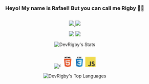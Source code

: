 <div align="center">

### Heyo! My name is Rafael! But you can call me Rigby 💪🏽
>
<p align="center">

## 

<a href="https://github.com/DevRigby">
    <img src="https://img.shields.io/static/v1?label=Overview&message=DEVRIGBY&color=000000&style=for-the-badge&logo=GitHub">
</a>  
<a href="https://www.instagram.com/rm_porto?igsh=MWY2eWE0MmMxdHAyaw%3D%3D&utm_source=qr">
    <img src="https://img.shields.io/badge/Instagram-000000?style=for-the-badge&logo=instagram&logoColor=white">
</a>

</p>

<p align="center">
  <img src="https://private-user-images.githubusercontent.com/135336816/415634219-e44c786f-b4a7-4404-980e-257d310c87e8.gif?jwt=eyJhbGciOiJIUzI1NiIsInR5cCI6IkpXVCJ9.eyJpc3MiOiJnaXRodWIuY29tIiwiYXVkIjoicmF3LmdpdGh1YnVzZXJjb250ZW50LmNvbSIsImtleSI6ImtleTUiLCJleHAiOjE3NDAxMzk3MzUsIm5iZiI6MTc0MDEzOTQzNSwicGF0aCI6Ii8xMzUzMzY4MTYvNDE1NjM0MjE5LWU0NGM3ODZmLWI0YTctNDQwNC05ODBlLTI1N2QzMTBjODdlOC5naWY_WC1BbXotQWxnb3JpdGhtPUFXUzQtSE1BQy1TSEEyNTYmWC1BbXotQ3JlZGVudGlhbD1BS0lBVkNPRFlMU0E1M1BRSzRaQSUyRjIwMjUwMjIxJTJGdXMtZWFzdC0xJTJGczMlMkZhd3M0X3JlcXVlc3QmWC1BbXotRGF0ZT0yMDI1MDIyMVQxMjAzNTVaJlgtQW16LUV4cGlyZXM9MzAwJlgtQW16LVNpZ25hdHVyZT0xNDc3NjdmMGNhYzFjNTUzNTY2ZDMxNTQzNzRlN2YyZmNhMmQ2OTFhZjVjY2IxZjc0MGU5ZjQwZDZmOTdiOGFlJlgtQW16LVNpZ25lZEhlYWRlcnM9aG9zdCJ9.Vr_vvvTDDg-bWfReJTYaL_APq30moFrdKzzRTBu260Q" width="100">
  <img src="https://i.gifer.com/MXfm.gif"width="50">
</p>

![DevRigby's Stats](https://github-readme-stats.vercel.app/api?username=DevRigby&theme=dark&show_icons=true&hide_border=true&count_private=true)

##

<code><img height="32" src="https://cdn.iconscout.com/icon/free/png-512/c-programming-569564.png" alt="c"/></code>
<code><img height="32" src="https://raw.githubusercontent.com/github/explore/80688e429a7d4ef2fca1e82350fe8e3517d3494d/topics/html/html.png" alt="HTML5"/></code>
<code><img height="32" src="https://raw.githubusercontent.com/github/explore/80688e429a7d4ef2fca1e82350fe8e3517d3494d/topics/css/css.png" alt="CSS"/></code>
<code><img height="32" src="https://raw.githubusercontent.com/github/explore/80688e429a7d4ef2fca1e82350fe8e3517d3494d/topics/javascript/javascript.png" alt="Javascript"/></code>



![DevRigby's Top Languages](https://github-readme-stats.vercel.app/api/top-langs/?username=DevRigby&theme=dark&show_icons=true&hide_border=true&layout=compact)

</div>
